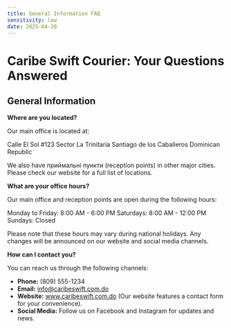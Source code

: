 ```yaml
---
title: General Information FAQ
sensitivity: low
date: 2025-04-20
---
```


# Caribe Swift Courier: Your Questions Answered

## General Information

**Where are you located?**

Our main office is located at:

Calle El Sol #123
Sector La Trinitaria
Santiago de los Caballeros
Dominican Republic

We also have приймальні пункти (reception points) in other major cities. Please check our website for a full list of locations.

**What are your office hours?**

Our main office and reception points are open during the following hours:

Monday to Friday: 8:00 AM - 6:00 PM
Saturdays: 8:00 AM - 12:00 PM
Sundays: Closed

Please note that these hours may vary during national holidays. Any changes will be announced on our website and social media channels.

**How can I contact you?**

You can reach us through the following channels:

- **Phone:** (809) 555-1234
- **Email:** info@caribeswift.com.do
- **Website:** www.caribeswift.com.do (Our website features a contact form for your convenience).
- **Social Media:** Follow us on Facebook and Instagram for updates and news.
